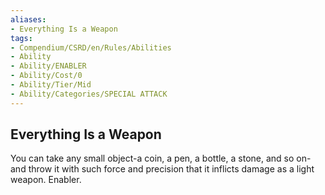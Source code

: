 ```yaml
---
aliases:
- Everything Is a Weapon
tags:
- Compendium/CSRD/en/Rules/Abilities
- Ability
- Ability/ENABLER
- Ability/Cost/0
- Ability/Tier/Mid
- Ability/Categories/SPECIAL ATTACK
---
```


  
## Everything Is a Weapon  
You can take any small object-a coin, a pen, a bottle, a stone, and so on-and throw it with such force and precision that it inflicts damage as a light weapon. Enabler. 